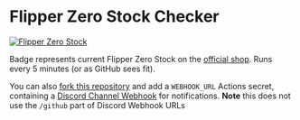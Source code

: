 # Flipper Zero Stock Checker

[![Flipper Zero Stock](https://github.com/jslay88/flipper_stock_checker/actions/workflows/check_stock.yml/badge.svg?event=schedule)](https://shop.flipperzero.one)

Badge represents current Flipper Zero Stock on the 
[official shop](https://shop.flipperzero.one). 
Runs every 5 minutes (or as GitHub sees fit).

You can also [fork this repository](https://github.com/jslay88/flipper_stock_checker/fork)
and add a `WEBHOOK_URL` Actions secret, containing a 
[Discord Channel Webhook](https://support.discord.com/hc/en-us/articles/228383668-Intro-to-Webhooks)
for notifications. **Note** this does not use the `/github` 
part of Discord Webhook URLs
